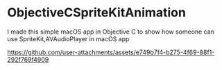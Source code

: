 # ObjectiveCSpriteKitAnimation
I made this simple macOS app in Objective C to show how someone can use SpriteKit,AVAudioPlayer in macOS app


https://github.com/user-attachments/assets/e749b7f4-b275-4f69-88f1-292f769f4909

